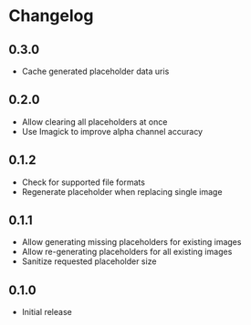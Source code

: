 # Changelog

## 0.3.0

- Cache generated placeholder data uris

## 0.2.0

- Allow clearing all placeholders at once
- Use Imagick to improve alpha channel accuracy

## 0.1.2

- Check for supported file formats
- Regenerate placeholder when replacing single image

## 0.1.1

- Allow generating missing placeholders for existing images
- Allow re-generating placeholders for all existing images
- Sanitize requested placeholder size

## 0.1.0

- Initial release
